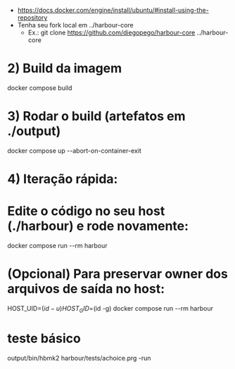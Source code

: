 - https://docs.docker.com/engine/install/ubuntu/#install-using-the-repository
- Tenha seu fork local em ../harbour-core
    - Ex.: git clone https://github.com/diegopego/harbour-core ../harbour-core

# 2) Build da imagem
docker compose build
<!-- docker compose build --no-cache -->

# 3) Rodar o build (artefatos em ./output)
docker compose up --abort-on-container-exit

# 4) Iteração rápida:
#    Edite o código no seu host (./harbour) e rode novamente:
docker compose run --rm harbour

# (Opcional) Para preservar owner dos arquivos de saída no host:
HOST_UID=$(id -u) HOST_GID=$(id -g) docker compose run --rm harbour

# teste básico
output/bin/hbmk2 harbour/tests/achoice.prg -run